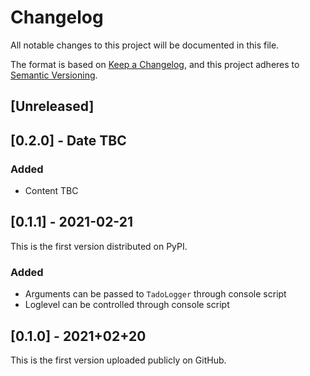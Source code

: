 # Changelog
All notable changes to this project will be documented in this file.

The format is based on [Keep a Changelog](https://keepachangelog.com/en/1.0.0/),
and this project adheres to [Semantic Versioning](https://semver.org/spec/v2.0.0.html).

## [Unreleased]

## [0.2.0] - Date TBC
### Added
- Content TBC
  
## [0.1.1] - 2021-02-21
This is the first version distributed on PyPI.
### Added
- Arguments can be passed to ``TadoLogger`` through console script
- Loglevel can be controlled through console script

## [0.1.0] - 2021+02+20
This is the first version uploaded publicly on GitHub.